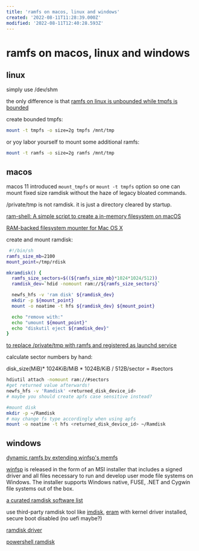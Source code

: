 ```yaml
---
title: 'ramfs on macos, linux and windows'
created: '2022-08-11T11:28:39.000Z'
modified: '2022-08-11T12:40:28.593Z'
---
```


# ramfs on macos, linux and windows

## linux

simply use /dev/shm

the only difference is that [ramfs on linux is unbounded while tmpfs is bounded](https://linuxhint.com/create-ramdisk-linux/)

create bounded tmpfs:
```bash
mount -t tmpfs -o size=2g tmpfs /mnt/tmp
```

or yoy labor yourself to mount some additional  ramfs:

```bash
mount -t ramfs -o size=2g ramfs /mnt/tmp
```

## macos

macos 11 introduced `mount_tmpfs` or `mount -t tmpfs` option so one can mount fixed size ramdisk without the haze of legacy bloated commands.

/private/tmp is not ramdisk. it is just a directory cleared by startup.

[ram-shell: A simple script to create a in-memory filesystem on macOS](https://github.com/KizzyCode/ramfs-shell)

[RAM-backed filesystem mounter for Mac OS X](https://github.com/srcshelton/ramfs#:~:text=A%20memory-backed%20filesystem%20mounter%20for%20Mac%20OS%20X,not%20survive%20a%20reboot%20or%20even%20being%20unmounted.)

create and mount ramdisk:
```bash
 #!/bin/sh
ramfs_size_mb=2100
mount_point=/tmp/rdisk

mkramdisk() {
  ramfs_size_sectors=$((${ramfs_size_mb}*1024*1024/512))
  ramdisk_dev=`hdid -nomount ram://${ramfs_size_sectors}`

  newfs_hfs -v 'ram disk' ${ramdisk_dev}
  mkdir -p ${mount_point}
  mount -o noatime -t hfs ${ramdisk_dev} ${mount_point}

  echo "remove with:"
  echo "umount ${mount_point}"
  echo "diskutil eject ${ramdisk_dev}"
}
```

[to replace /private/tmp with ramfs and registered as launchd service](https://www.cnblogs.com/emitial/p/ramfs-on-mac.html)

calculate sector numbers by hand:

disk_size(MiB)* 1024KiB/MiB * 1024B/KiB / 512B/sector = #sectors

```bash
hdiutil attach -nomount ram://#sectors
#get returned value afterwards!
newfs_hfs -v 'Ramdisk' <returned_disk_device_id>
# maybe you should create apfs case sensitive instead?

#mount disk
mkdir -p ~/Ramdisk
# may change fs type accordingly when using apfs
mount -o noatime -t hfs <returned_disk_device_id> ~/Ramdisk
```

## windows

[dynamic ramfs by extending winfsp's memfs](https://github.com/Ceiridge/WinFsp-MemFs-Extended)

[winfsp](https://winfsp.dev/rel/) is released in the form of an MSI installer that includes a signed driver and all files necessary to run and develop user mode file systems on Windows. The installer supports Windows native, FUSE, .NET and Cygwin file systems out of the box.

[a curated ramdisk software list](https://www.geckoandfly.com/21507/ramdisk-virtual-disk-memory/#:~:text=RAMDisk%20is%20a%20program%20that%20takes%20a%20portion,default%20‘ReadyBoost’%20found%20in%20Microsoft%20Windows%20operating%20system.)

use third-party ramdisk tool like [imdisk](https://sourceforge.net/projects/imdisk-toolkit/), [eram](https://github.com/Zero3K/ERAM) with kernel driver installed, secure boot disabled (no uefi maybe?)

[ramdisk driver](https://github.com/guidoreina/ramdisk)

[powershell ramdisk](https://github.com/aso930/CreateRAMDISK)
